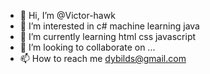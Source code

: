 - 👋 Hi, I’m @Victor-hawk
- 👀 I’m interested in c# machine learning java
- 🌱 I’m currently learning html css javascript
- 💞️ I’m looking to collaborate on ...
- 📫 How to reach me dybilds@gmail.com

<!---
Victor-hawk/Victor-hawk is a ✨ special ✨ repository because its `README.md` (this file) appears on your GitHub profile.
You can click the Preview link to take a look at your changes.
--->
